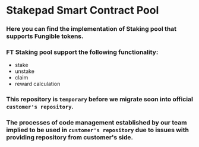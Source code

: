 # Stakepad Smart Contract Pool

### Here you can find the implementation of Staking pool that supports Fungible tokens. 
### FT Staking pool support the following functionality:
* stake
* unstake
* claim
* reward calculation


### This repository is `temporary` before we migrate soon into official `customer's repository`.

### The processes of code management established by our team implied to be used in `customer's repository` due to issues with providing repository from customer's side.